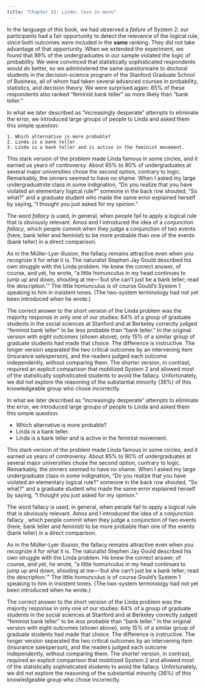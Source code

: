 ```yaml
---
title: "Chapter 15: Linda: less in more"
---
```


In the language of this book, we had observed a _failure_ of System 2: our participants had a fair opportunity to detect the relevance of the logical rule, since both outcomes were included in the **same** ranking. They did not take advantage of that opportunity. When we extended the experiment, we found that 89% of the undergraduates in our sample violated the logic of probability. We were convinced that statistically sophisticated respondents would do better, so we administered the same questionnaire to doctoral students in the decision-science program of the Stanford Graduate School of Business, all of whom had taken several advanced courses in probability, statistics, and decision theory. We were surprised again: 85% of these respondents also ranked “feminist bank teller” as more likely than “bank teller.”


In what we later described as “increasingly desperate” attempts to eliminate the error, we introduced large groups of people to Linda and asked them this simple question:

    1. Which alternative is more probable?
    2. Linda is a bank teller.
    3. Linda is a bank teller and is active in the feminist movement.

This stark version of the problem made Linda famous in some circles, and it earned us years of controversy. About 85% to 90% of undergraduates at several major universities chose the second option, contrary to logic. Remarkably, the sinners seemed to have no shame. When I asked my large undergraduatnite class in some indignation, “Do you realize that you have violated an elementary logical rule?” someone in the back row shouted, “So what?” and a graduate student who made the same error explained herself by saying, “I thought you just asked for my opinion.”

The word _fallacy_ is used, in general, when people fail to apply a logical rule that is obviously relevant. Amos and I introduced the idea of a _conjunction fallacy_, which people commit when they judge a conjunction of two events (here, bank teller and feminist) to be more probable than one of the events (bank teller) in a direct comparison.

As in the Müller-Lyer illusion, the fallacy remains attractive even when you recognize it for what it is. The naturalist Stephen Jay Gould described his own struggle with the Linda problem. He knew the correct answer, of course, and yet, he wrote, “a little homunculus in my head continues to jump up and down, shouting at me—‘but she can’t just be a bank teller; read the description.’” The little homunculus is of course Gould’s System 1 speaking to him in insistent tones. (The two-system terminology had not yet been introduced when he wrote.)


The correct answer to the short version of the Linda problem was the majority response in only one of our studies: 64% of a group of graduate students in the social sciences at Stanford and at Berkeley correctly judged “feminist bank teller” to be less probable than “bank teller.” In the original version with eight outcomes (shown above), only 15% of a similar group of graduate students had made that choice. The difference is instructive. The longer version separated the two critical outcomes by an intervening item (insurance salesperson), and the readers judged each outcome independently, without comparing them. The shorter version, in contrast, required an explicit comparison that mobilized System 2 and allowed most of the statistically sophisticated students to avoid the fallacy. Unfortunately, we did not explore the reasoning of the substantial minority (36%) of this knowledgeable group who chose incorrectly.

In what we later described as “increasingly desperate” attempts to eliminate the error, we introduced large groups of people to Linda and asked  them this simple question:

   - Which alternative is more probable?
   - Linda is a bank teller.
   - Linda is a bank teller and is active in the feminist movement.

This stark version of the problem made Linda famous in some circles, and it earned us years of controversy. About 85% to 90% of undergraduates at several major universities chose the second option, contrary to logic. Remarkably, the sinners seemed to have no shame. When I asked my large undergraduate class in some indignation, “Do you realize that you have violated an elementary logical rule?” someone in the back row shouted, “So what?” and a graduate student who made the same error explained herself by saying, “I thought you just asked for my opinion.”

The word fallacy is used, in general, when people fail to apply a logical rule that is obviously relevant. Amos and I introduced the idea of a conjunction fallacy , which people commit when they judge a conjunction of two events (here, bank teller and feminist) to be more probable than one of the events (bank teller) in a direct comparison.

As in the Müller-Lyer illusion, the fallacy remains attractive even when you recognize it for what it is. The naturalist Stephen Jay Gould described his own struggle with the Linda problem. He knew the correct answer, of course, and yet, he wrote, “a little homunculus in my head continues to jump up and down, shouting at me—‘but she can’t just be a bank teller; read the description.’” The little homunculus is of course Gould’s System 1 speaking to him in insistent tones. (The two-system terminology had not yet been introduced when he wrote.)

The correct answer to the short version of the Linda problem was the majority response in only one of our studies: 64% of a group of graduate students in the social sciences at Stanford and at Berkeley correctly judged “feminist bank teller” to be less probable than “bank teller.” In the original version with eight outcomes (shown above), only 15% of a similar group of graduate students had made that choice. The difference is instructive. The longer version separated the two critical outcomes by an intervening item (insurance salesperson), and the readers judged each outcome independently, without comparing them. The shorter version, in contrast, required an explicit comparison that mobilized System 2 and allowed most of the statistically sophisticated students to avoid the fallacy. Unfortunately, we did not explore the reasoning of the substantial minority (36%) of this knowledgeable group who chose incorrectly.

